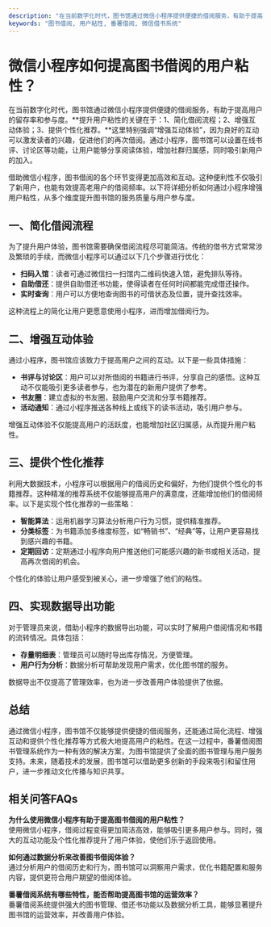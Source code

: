 ```yaml
---
description: "在当前数字化时代，图书馆通过微信小程序提供便捷的借阅服务，有助于提高用户的留存率和参与度。**提升用户粘性的关键在于：1、简化借阅流程；2、增强互动体验；3、提供个性化推荐。**这里特别强调“增强互动体验”，因为良好的互动可以激发读者的兴趣，促进他们的再次借阅。通过小程序，图书馆可以设置在线书评、讨论区等功能，让用户能够分享阅读体验，增加社群归属感，同时吸引新用户的加入。"
keywords: "图书借阅, 用户粘性, 番薯借阅, 微信借书系统"
---
```

# 微信小程序如何提高图书借阅的用户粘性？

在当前数字化时代，图书馆通过微信小程序提供便捷的借阅服务，有助于提高用户的留存率和参与度。**提升用户粘性的关键在于：1、简化借阅流程；2、增强互动体验；3、提供个性化推荐。**这里特别强调“增强互动体验”，因为良好的互动可以激发读者的兴趣，促进他们的再次借阅。通过小程序，图书馆可以设置在线书评、讨论区等功能，让用户能够分享阅读体验，增加社群归属感，同时吸引新用户的加入。

借助微信小程序，图书借阅的各个环节变得更加高效和互动。这种便利性不仅吸引了新用户，也能有效提高老用户的借阅频率。以下将详细分析如何通过小程序增强用户粘性，从多个维度提升图书馆的服务质量与用户参与度。

## **一、简化借阅流程**

为了提升用户体验，图书馆需要确保借阅流程尽可能简洁。传统的借书方式常常涉及繁琐的手续，而微信小程序可以通过以下几个步骤进行优化：

- **扫码入馆**：读者可通过微信扫一扫馆内二维码快速入馆，避免排队等待。
- **自助借还**：提供自助借还书功能，使得读者在任何时间都能完成借还操作。
- **实时查询**：用户可以方便地查询图书的可借状态及位置，提升查找效率。

这种流程上的简化让用户更愿意使用小程序，进而增加借阅行为。

## **二、增强互动体验**

通过小程序，图书馆应该致力于提高用户之间的互动。以下是一些具体措施：

- **书评与讨论区**：用户可以对所借阅的书籍进行书评，分享自己的感悟。这种互动不仅能吸引更多读者参与，也为潜在的新用户提供了参考。
- **书友圈**：建立虚拟的书友圈，鼓励用户交流和分享书籍推荐。
- **活动通知**：通过小程序推送各种线上或线下的读书活动，吸引用户参与。

增强互动体验不仅能提高用户的活跃度，也能增加社区归属感，从而提升用户粘性。

## **三、提供个性化推荐**

利用大数据技术，小程序可以根据用户的借阅历史和偏好，为他们提供个性化的书籍推荐。这种精准的推荐系统不仅能够提高用户的满意度，还能增加他们的借阅频率。以下是实现个性化推荐的一些策略：

- **智能算法**：运用机器学习算法分析用户行为习惯，提供精准推荐。
- **分类标签**：为书籍添加多维度标签，如“畅销书”、“经典”等，让用户更容易找到感兴趣的书籍。
- **定期回访**：定期通过小程序向用户推送他们可能感兴趣的新书或相关活动，提高再次借阅的机会。

个性化的体验让用户感受到被关心，进一步增强了他们的粘性。

## **四、实现数据导出功能**

对于管理员来说，借助小程序的数据导出功能，可以实时了解用户借阅情况和书籍的流转情况。具体包括：

- **存量明细表**：管理员可以随时导出库存情况，方便管理。
- **用户行为分析**：数据分析可帮助发现用户需求，优化图书馆的服务。

数据导出不仅提高了管理效率，也为进一步改善用户体验提供了依据。

## **总结**

通过微信小程序，图书馆不仅能够提供便捷的借阅服务，还能通过简化流程、增强互动和提供个性化推荐等方式极大地提高用户的粘性。在这一过程中，番薯借阅图书管理系统作为一种有效的解决方案，为图书馆提供了全面的图书管理与用户服务支持。未来，随着技术的发展，图书馆可以借助更多创新的手段来吸引和留住用户，进一步推动文化传播与知识共享。

## **相关问答FAQs**

**为什么使用微信小程序有助于提高图书借阅的用户粘性？**  
使用微信小程序，借阅过程变得更加简洁高效，能够吸引更多用户参与。同时，强大的互动功能及个性化推荐提升了用户体验，使他们乐于返回使用。

**如何通过数据分析来改善图书借阅体验？**  
通过分析用户的借阅历史和行为，图书馆可以洞察用户需求，优化书籍配置和服务内容，提供更符合用户期望的借阅体验。

**番薯借阅系统有哪些特性，能否帮助提高图书馆的运营效率？**  
番薯借阅系统提供强大的图书管理、借还书功能以及数据分析工具，能够显著提升图书馆的运营效率，并改善用户体验。
